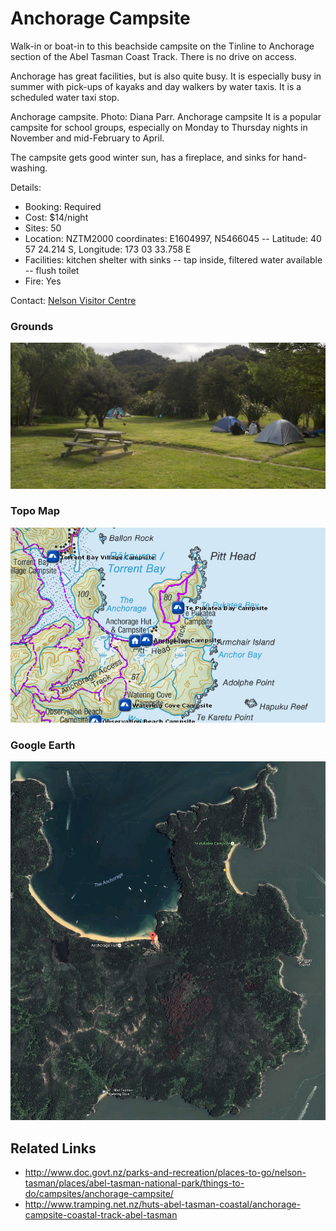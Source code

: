 # Anchorage Campsite

Walk-in or boat-in to this beachside campsite on the Tinline to Anchorage section of the Abel Tasman Coast Track. There is no drive on access.

Anchorage has great facilities, but is also quite busy. It is especially busy in summer with pick-ups of kayaks and day walkers by water taxis. It is a scheduled water taxi stop.

Anchorage campsite. Photo: Diana Parr.
Anchorage campsite
It is a popular campsite for school groups, especially on Monday to Thursday nights in November and mid-February to April.

The campsite gets good winter sun, has a fireplace, and sinks for hand-washing.

Details:
* Booking: Required
* Cost: $14/night
* Sites: 50
* Location: NZTM2000 coordinates: E1604997, N5466045 -- Latitude: 40 57 24.214 S, Longitude: 173 03 33.758 E
* Facilities: kitchen shelter with sinks -- tap inside, filtered water available -- flush toilet
* Fire: Yes

Contact: [Nelson Visitor Centre](contacts.md#nelson-visitor-centre)

### Grounds
![Grounds](assets/anchorage-campsite-grounds.jpg)

### Topo Map
![Topo Map](assets/anchorage-campsite-topo-map.jpg)

### Google Earth
![Google Earth](assets/anchorage-campsite-google-earth-map.jpg)

## Related Links
* http://www.doc.govt.nz/parks-and-recreation/places-to-go/nelson-tasman/places/abel-tasman-national-park/things-to-do/campsites/anchorage-campsite/
* http://www.tramping.net.nz/huts-abel-tasman-coastal/anchorage-campsite-coastal-track-abel-tasman